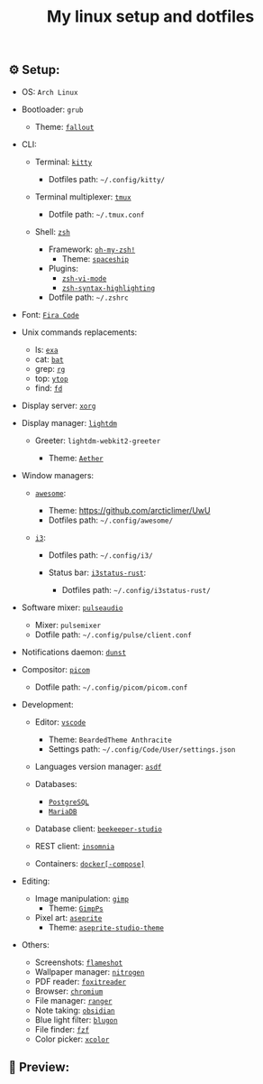 <h1 align="center">My linux setup and dotfiles</h1>

<br />

<h2>⚙️ Setup:</h2>

- OS: `Arch Linux`

- Bootloader: `grub`

  - Theme: [`fallout`](https://github.com/shvchk/fallout-grub-theme)

- CLI:

  - Terminal: [`kitty`](https://wiki.archlinux.org/index.php/Kitty#Installation)

    - Dotfiles path: `~/.config/kitty/`

  - Terminal multiplexer: [`tmux`](https://wiki.archlinux.org/index.php/Tmux#Installation)

    - Dotfile path: `~/.tmux.conf`

  - Shell: [`zsh`](https://wiki.archlinux.org/index.php/zsh#Installation)
    - Framework: [`oh-my-zsh!`](https://github.com/ohmyzsh/ohmyzsh#basic-installation)
      - Theme: [`spaceship`](https://github.com/denysdovhan/spaceship-prompt)
    - Plugins:
      - [`zsh-vi-mode`](https://github.com/jeffreytse/zsh-vi-mode#arch-linux-aur)
      - [`zsh-syntax-highlighting`](https://github.com/zsh-users/zsh-syntax-highlighting/blob/master/INSTALL.md#oh-my-zsh)
    - Dotfile path: `~/.zshrc`

- Font: [`Fira Code`](https://archlinux.org/packages/community/any/ttf-fira-code/)

- Unix commands replacements:

  - ls: [`exa`](https://github.com/ogham/exa#arch-linux)
  - cat: [`bat`](https://github.com/sharkdp/bat#on-arch-linux)
  - grep: [`rg`](https://github.com/BurntSushi/ripgrep#installation)
  - top: [`ytop`](https://github.com/cjbassi/ytop#installation)
  - find: [`fd`](https://github.com/sharkdp/fd#on-arch-linux)

- Display server: [`xorg`](https://wiki.archlinux.org/index.php/xorg#Installation)

- Display manager: [`lightdm`](https://wiki.archlinux.org/index.php/LightDM#Installation)

  - Greeter: `lightdm-webkit2-greeter`

    - Theme: [`Aether`](https://github.com/NoiSek/Aether#installation)

- Window managers:

  - [`awesome`](https://wiki.archlinux.org/index.php/awesome#Installation):

    - Theme: https://github.com/arcticlimer/UwU
    - Dotfiles path: `~/.config/awesome/`

  - [`i3`](https://wiki.archlinux.org/index.php/i3):

    - Dotfiles path: `~/.config/i3/`

    - Status bar: [`i3status-rust`](https://github.com/greshake/i3status-rust):

      - Dotfiles path: `~/.config/i3status-rust/`

- Software mixer: [`pulseaudio`](https://wiki.archlinux.org/index.php/PulseAudio#Installation)

  - Mixer: `pulsemixer`
  - Dotfile path: `~/.config/pulse/client.conf`

- Notifications daemon: [`dunst`](https://wiki.archlinux.org/index.php/Dunst#Installation)

- Compositor: [`picom`](https://wiki.archlinux.org/index.php/Picom#Installation)

  - Dotfile path: `~/.config/picom/picom.conf`

- Development:

  - Editor: [`vscode`](https://aur.archlinux.org/packages/visual-studio-code-bin/)

    - Theme: `BeardedTheme Anthracite`
    - Settings path: `~/.config/Code/User/settings.json`

  - Languages version manager: [`asdf`](https://asdf-vm.com/#/core-manage-asdf?id=asdf)

  - Databases:

    - [`PostgreSQL`](https://wiki.archlinux.org/index.php/PostgreSQL)
    - [`MariaDB`](https://wiki.archlinux.org/index.php/MariaDB)

  - Database client: [`beekeeper-studio`](https://aur.archlinux.org/packages/beekeeper-studio-bin/)
  - REST client: [`insomnia`](https://aur.archlinux.org/packages/insomnia/)
  - Containers: [`docker[-compose]`](https://wiki.archlinux.org/index.php/Docker)

- Editing:

  - Image manipulation: [`gimp`](https://wiki.archlinux.org/index.php/GIMP#Installation)
    - Theme: [`GimpPs`](https://github.com/doctormo/GimpPs#basic-installation)
  - Pixel art: [`aseprite`](https://aur.archlinux.org/packages/aseprite/)
    - Theme: [`aseprite-studio-theme`](https://github.com/Lyutria/aseprite-studio-theme#usage)

- Others:

  - Screenshots: [`flameshot`](https://wiki.archlinux.org/index.php/Flameshot)
  - Wallpaper manager: [`nitrogen`](https://wiki.archlinux.org/index.php/nitrogen)
  - PDF reader: [`foxitreader`](https://aur.archlinux.org/packages/foxitreader/)
  - Browser: [`chromium`](https://wiki.archlinux.org/index.php/chromium)
  - File manager: [`ranger`](https://wiki.archlinux.org/index.php/ranger)
  - Note taking: [`obsidian`](https://aur.archlinux.org/packages/obsidian-insider/)
  - Blue light filter: [`blugon`](https://aur.archlinux.org/packages/blugon)
  - File finder: [`fzf`](https://wiki.archlinux.org/index.php/fzf#Installation)
  - Color picker: [`xcolor`](https://github.com/Soft/xcolor#arch-linux)

<h2>👀 Preview:</h2>
